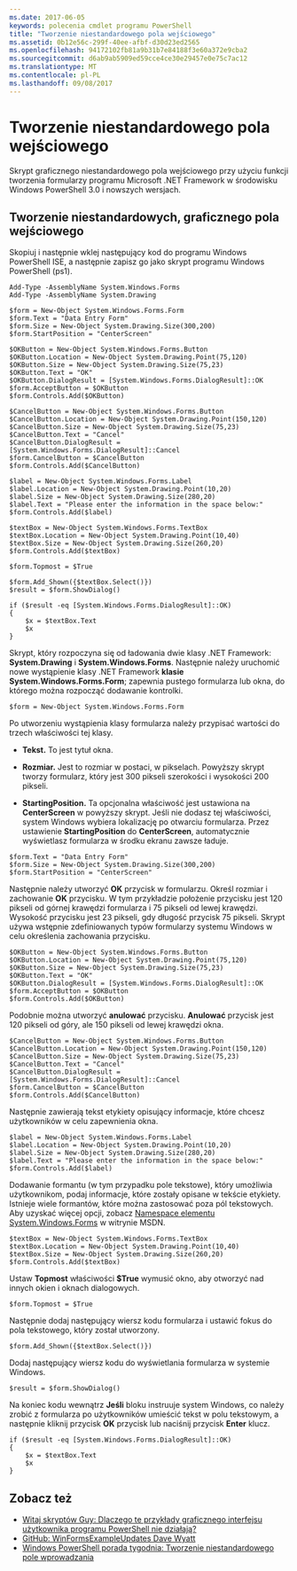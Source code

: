 ```yaml
---
ms.date: 2017-06-05
keywords: polecenia cmdlet programu PowerShell
title: "Tworzenie niestandardowego pola wejściowego"
ms.assetid: 0b12e56c-299f-40ee-afbf-d30d23ed2565
ms.openlocfilehash: 94172102fb81a9b31b7e84188f3e60a372e9cba2
ms.sourcegitcommit: d6ab9ab5909ed59cce4ce30e29457e0e75c7ac12
ms.translationtype: MT
ms.contentlocale: pl-PL
ms.lasthandoff: 09/08/2017
---
```

# <a name="creating-a-custom-input-box"></a>Tworzenie niestandardowego pola wejściowego
Skrypt graficznego niestandardowego pola wejściowego przy użyciu funkcji tworzenia formularzy programu Microsoft .NET Framework w środowisku Windows PowerShell 3.0 i nowszych wersjach.

## <a name="create-a-custom-graphical-input-box"></a>Tworzenie niestandardowych, graficznego pola wejściowego
Skopiuj i następnie wklej następujący kod do programu Windows PowerShell ISE, a następnie zapisz go jako skrypt programu Windows PowerShell (ps1).

```
Add-Type -AssemblyName System.Windows.Forms
Add-Type -AssemblyName System.Drawing

$form = New-Object System.Windows.Forms.Form 
$form.Text = "Data Entry Form"
$form.Size = New-Object System.Drawing.Size(300,200) 
$form.StartPosition = "CenterScreen"

$OKButton = New-Object System.Windows.Forms.Button
$OKButton.Location = New-Object System.Drawing.Point(75,120)
$OKButton.Size = New-Object System.Drawing.Size(75,23)
$OKButton.Text = "OK"
$OKButton.DialogResult = [System.Windows.Forms.DialogResult]::OK
$form.AcceptButton = $OKButton
$form.Controls.Add($OKButton)

$CancelButton = New-Object System.Windows.Forms.Button
$CancelButton.Location = New-Object System.Drawing.Point(150,120)
$CancelButton.Size = New-Object System.Drawing.Size(75,23)
$CancelButton.Text = "Cancel"
$CancelButton.DialogResult = [System.Windows.Forms.DialogResult]::Cancel
$form.CancelButton = $CancelButton
$form.Controls.Add($CancelButton)

$label = New-Object System.Windows.Forms.Label
$label.Location = New-Object System.Drawing.Point(10,20) 
$label.Size = New-Object System.Drawing.Size(280,20) 
$label.Text = "Please enter the information in the space below:"
$form.Controls.Add($label) 

$textBox = New-Object System.Windows.Forms.TextBox 
$textBox.Location = New-Object System.Drawing.Point(10,40) 
$textBox.Size = New-Object System.Drawing.Size(260,20) 
$form.Controls.Add($textBox) 

$form.Topmost = $True

$form.Add_Shown({$textBox.Select()})
$result = $form.ShowDialog()

if ($result -eq [System.Windows.Forms.DialogResult]::OK)
{
    $x = $textBox.Text
    $x
}
```

Skrypt, który rozpoczyna się od ładowania dwie klasy .NET Framework: **System.Drawing** i **System.Windows.Forms**. Następnie należy uruchomić nowe wystąpienie klasy .NET Framework **klasie System.Windows.Forms.Form**; zapewnia pustego formularza lub okna, do którego można rozpocząć dodawanie kontrolki.

```
$form = New-Object System.Windows.Forms.Form
```

Po utworzeniu wystąpienia klasy formularza należy przypisać wartości do trzech właściwości tej klasy.

- **Tekst.** To jest tytuł okna.

- **Rozmiar.** Jest to rozmiar w postaci, w pikselach. Powyższy skrypt tworzy formularz, który jest 300 pikseli szerokości i wysokości 200 pikseli.

- **StartingPosition.** Ta opcjonalna właściwość jest ustawiona na **CenterScreen** w powyższy skrypt. Jeśli nie dodasz tej właściwości, system Windows wybiera lokalizację po otwarciu formularza. Przez ustawienie **StartingPosition** do **CenterScreen**, automatycznie wyświetlasz formularza w środku ekranu zawsze ładuje.

```
$form.Text = "Data Entry Form"
$form.Size = New-Object System.Drawing.Size(300,200) 
$form.StartPosition = "CenterScreen"
```

Następnie należy utworzyć **OK** przycisk w formularzu. Określ rozmiar i zachowanie **OK** przycisku. W tym przykładzie położenie przycisku jest 120 pikseli od górnej krawędzi formularza i 75 pikseli od lewej krawędzi. Wysokość przycisku jest 23 pikseli, gdy długość przycisk 75 pikseli. Skrypt używa wstępnie zdefiniowanych typów formularzy systemu Windows w celu określenia zachowania przycisku.

```
$OKButton = New-Object System.Windows.Forms.Button
$OKButton.Location = New-Object System.Drawing.Point(75,120)
$OKButton.Size = New-Object System.Drawing.Size(75,23)
$OKButton.Text = "OK"
$OKButton.DialogResult = [System.Windows.Forms.DialogResult]::OK
$form.AcceptButton = $OKButton
$form.Controls.Add($OKButton)
```

Podobnie można utworzyć **anulować** przycisku. **Anulować** przycisk jest 120 pikseli od góry, ale 150 pikseli od lewej krawędzi okna.

```
$CancelButton = New-Object System.Windows.Forms.Button
$CancelButton.Location = New-Object System.Drawing.Point(150,120)
$CancelButton.Size = New-Object System.Drawing.Size(75,23)
$CancelButton.Text = "Cancel"
$CancelButton.DialogResult = [System.Windows.Forms.DialogResult]::Cancel
$form.CancelButton = $CancelButton
$form.Controls.Add($CancelButton)
```

Następnie zawierają tekst etykiety opisujący informacje, które chcesz użytkowników w celu zapewnienia okna.

```
$label = New-Object System.Windows.Forms.Label
$label.Location = New-Object System.Drawing.Point(10,20) 
$label.Size = New-Object System.Drawing.Size(280,20) 
$label.Text = "Please enter the information in the space below:"
$form.Controls.Add($label)
```

Dodawanie formantu (w tym przypadku pole tekstowe), który umożliwia użytkownikom, podaj informacje, które zostały opisane w tekście etykiety. Istnieje wiele formantów, które można zastosować poza pól tekstowych. Aby uzyskać więcej opcji, zobacz [Namespace elementu System.Windows.Forms](http://msdn.microsoft.com/library/k50ex0x9(v=vs.110).aspx) w witrynie MSDN.

```
$textBox = New-Object System.Windows.Forms.TextBox 
$textBox.Location = New-Object System.Drawing.Point(10,40) 
$textBox.Size = New-Object System.Drawing.Size(260,20) 
$form.Controls.Add($textBox)
```

Ustaw **Topmost** właściwości **$True** wymusić okno, aby otworzyć nad innych okien i oknach dialogowych.

```
$form.Topmost = $True
```

Następnie dodaj następujący wiersz kodu formularza i ustawić fokus do pola tekstowego, który został utworzony.

```
$form.Add_Shown({$textBox.Select()})
```

Dodaj następujący wiersz kodu do wyświetlania formularza w systemie Windows.

```
$result = $form.ShowDialog()
```

Na koniec kodu wewnątrz **Jeśli** bloku instruuje system Windows, co należy zrobić z formularza po użytkowników umieścić tekst w polu tekstowym, a następnie kliknij przycisk **OK** przycisk lub naciśnij przycisk **Enter** klucz.

```
if ($result -eq [System.Windows.Forms.DialogResult]::OK)
{
    $x = $textBox.Text
    $x
}
```

## <a name="see-also"></a>Zobacz też
- [Witaj skryptów Guy: Dlaczego te przykłady graficznego interfejsu użytkownika programu PowerShell nie działają?](http://go.microsoft.com/fwlink/?LinkId=506644)
- [GitHub: WinFormsExampleUpdates Dave Wyatt](https://github.com/dlwyatt/WinFormsExampleUpdates)
- [Windows PowerShell porada tygodnia: Tworzenie niestandardowego pole wprowadzania](http://technet.microsoft.com/library/ff730941.aspx)

